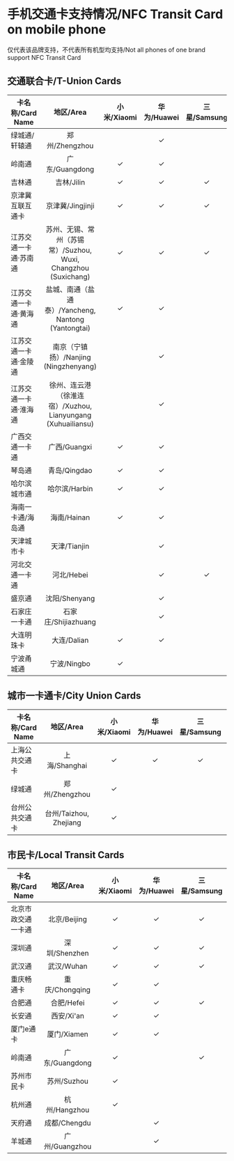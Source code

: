 # 手机交通卡支持情况/NFC Transit Card on mobile phone
仅代表该品牌支持，不代表所有机型均支持/Not all phones of one brand support NFC Transit Card
## 交通联合卡/T-Union Cards
| 卡名称/Card Name | 地区/Area | 小米/Xiaomi | 华为/Huawei | 三星/Samsung | 苹果/Apple | 魅族/Meizu | 一加/OnePlus | 欧珀/OPPO | 维沃/vivo |
| ---------------- | :------: | :-: | :-: | :-: | :-: | :-: | :-: | :-: | :-: |
| 绿城通/轩辕通 | 郑州/Zhengzhou | | ✓ |
| 岭南通	| 广东/Guangdong | ✓ | ✓ | | | ✓ | ✓ | ✓ | ✓ |
| 吉林通	| 吉林/Jilin | ✓ | ✓ | ✓ | | | | ✓ | |
| 京津冀互联互通卡 | 京津冀/Jingjinji | ✓ | ✓ | ✓ | | ✓ | ✓ | ✓ | ✓ |
| 江苏交通一卡通·苏南通 | 苏州、无锡、常州（苏锡常）/Suzhou, Wuxi, Changzhou (Suxichang) | ✓ | ✓ | ✓ | | ✓ | ✓ | ✓ | |
| 江苏交通一卡通·黄海通 | 盐城、南通（盐通泰）/Yancheng, Nantong (Yantongtai) | ✓ | ✓ | | | | | | ✓ |
| 江苏交通一卡通·金陵通 | 南京（宁镇扬）/Nanjing (Ningzhenyang) | | ✓ |
| 江苏交通一卡通·淮海通 | 徐州、连云港（徐淮连宿）/Xuzhou, Lianyungang (Xuhuailiansu) | | ✓ |
| 广西交通一卡通	| 广西/Guangxi | ✓ | ✓ | | | ✓ | | ✓ | |
| 琴岛通	| 青岛/Qingdao | ✓ | ✓ | | | | | ✓ | ✓ |
| 哈尔滨城市通	| 哈尔滨/Harbin | ✓ | ✓ | | | | | ✓ | ✓ |
| 海南一卡通/海岛通	| 海南/Hainan | ✓ | ✓ | | | | | ✓ | ✓ |
| 天津城市卡	| 天津/Tianjin | | ✓ |
| 河北交通一卡通	| 河北/Hebei | | ✓ | ✓ | | | | | ✓ |
| 盛京通	| 沈阳/Shenyang | | ✓ |
| 石家庄一卡通 | 石家庄/Shijiazhuang | | ✓ | | | | | ✓ | |
| 大连明珠卡	| 大连/Dalian | ✓ | ✓ | | | | | ✓ | |
| 宁波甬城通 | 宁波/Ningbo | ✓ | | | | | | ✓ | |


## 城市一卡通卡/City Union Cards
| 卡名称/Card Name | 地区/Area | 小米/Xiaomi | 华为/Huawei | 三星/Samsung | 苹果/Apple | 魅族/Meizu | 一加/OnePlus | 欧珀/OPPO | 维沃/vivo |
| ---------------- | :------: | :-: | :-: | :-: | :-: | :-: | :-: | :-: | :-: |
| 上海公共交通卡 | 上海/Shanghai | ✓ | ✓ | ✓ | ✓ | | | ✓ | ✓ |
| 绿城通 | 郑州/Zhengzhou | ✓ | | | | ✓ | | ✓ | ✓ |
| 台州公共交通卡 | 台州/Taizhou, Zhejiang | ✓ | | | | | | ✓ | ✓ |

## 市民卡/Local Transit Cards
| 卡名称/Card Name | 地区/Area | 小米/Xiaomi | 华为/Huawei | 三星/Samsung | 苹果/Apple | 魅族/Meizu | 一加/OnePlus | 欧珀/OPPO | 维沃/vivo |
| ---------------- | :------: | :-: | :-: | :-: | :-: | :-: | :-: | :-: | :-: |
| 北京市政交通一卡通 | 北京/Beijing | ✓ | ✓ | ✓ | ✓ | | | | ✓ |
| 深圳通	| 深圳/Shenzhen | ✓ | ✓ | ✓ | | ✓ | | ✓ | ✓ |
| 武汉通	| 武汉/Wuhan | ✓ | ✓ | ✓ | | ✓ | ✓ | ✓ | ✓ |
| 重庆畅通卡	| 重庆/Chongqing | ✓ | ✓ | | | | | | ✓ |
| 合肥通	| 合肥/Hefei | ✓ | ✓ | ✓ | | ✓ | | ✓ | ✓ |
| 长安通	| 西安/Xi'an | ✓ | ✓ | | | ✓ | | | |
| 厦门e通卡	| 厦门/Xiamen | ✓ | ✓ | | | | | ✓ | |
| 岭南通	| 广东/Guangdong | ✓ | | ✓ | | | | | |
| 苏州市民卡	| 苏州/Suzhou | ✓ |
| 杭州通	| 杭州/Hangzhou | ✓ |
| 天府通	| 成都/Chengdu | | ✓ |
| 羊城通	| 广州/Guangzhou | | ✓ | | | | | ✓ | |
